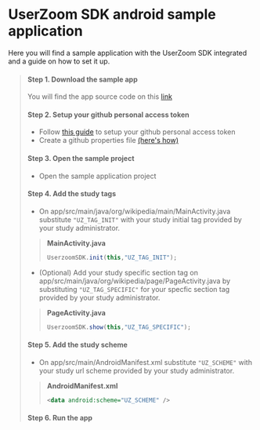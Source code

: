 # UserZoom SDK android sample application <!-- {docsify-ignore-all} -->

Here you will find a sample application with the UserZoom SDK integrated and a guide on how to set it up.

> #### Step 1. Download the sample app  
> You will find the app source code on this [link][sample-app-url]
>
> #### Step 2. Setup your github personal access token
> - Follow [this guide][git-token-creation] to setup your github personal access token
> - Create a github properties file [(here's how)][git-token-file]
>
> #### Step 3. Open the sample project
> - Open the sample application project
>
> #### Step 4. Add the study tags
>
> - On app/src/main/java/org/wikipedia/main/MainActivity.java substitute `"UZ_TAG_INIT"` with your study initial tag provided by your study administrator.
>
>>**MainActivity.java**
>>```java
>> UserzoomSDK.init(this,"UZ_TAG_INIT");
>>```
>
> - (Optional) Add your study specific section tag on app/src/main/java/org/wikipedia/page/PageActivity.java by substituting `"UZ_TAG_SPECIFIC"` for your specfic section tag provided by your study administrator.
>
>>**PageActivity.java**
>>```java
>> UserzoomSDK.show(this,"UZ_TAG_SPECIFIC");
>>```
>
> #### Step 5. Add the study scheme
>
> - On app/src/main/AndroidManifest.xml substitute `"UZ_SCHEME"` with your study url scheme provided by your study administrator.
>
>> **AndroidManifest.xml**
>> ```xml
>> <data android:scheme="UZ_SCHEME" />
>>```
>
> #### Step 6. Run the app
>

[sample-app-url]: https://github.com
[git-token-creation]: android/sdk-android-setup?id=step-1-generate-a-personal-access-token-for-github
[git-token-file]:android/sdk-android-setup?id=step-2-store-your-github-personal-access-token-details